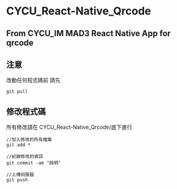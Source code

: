 # CYCU_React-Native_Qrcode

## From CYCU_IM MAD3 React Native App for qrcode

## 注意

改動任何程式碼前
請先
```shell
git pull
```

## 修改程式碼

所有修改請在 CYCU_React-Native_Qrcode/底下進行

```shell
//加入修改的所有檔案
git add *

//紀錄修改的資訊
git commit -am "說明"

//上傳伺服器
git push
